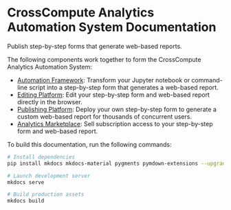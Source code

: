# CrossCompute Analytics Automation System Documentation

Publish step-by-step forms that generate web-based reports.

The following components work together to form the CrossCompute Analytics Automation System:

- [Automation Framework](docs/automation-framework): Transform your Jupyter notebook or command-line script into a step-by-step form that generates a web-based report.
- [Editing Platform](docs/editing-platform): Edit your step-by-step form and web-based report directly in the browser.
- [Publishing Platform](docs/publishing-platform): Deploy your own step-by-step form to generate a custom web-based report for thousands of concurrent users.
- [Analytics Marketplace](docs/analytics-marketplace): Sell subscription access to your step-by-step form and web-based report.

To build this documentation, run the following commands:

```bash
# Install dependencies
pip install mkdocs mkdocs-material pygments pymdown-extensions --upgrade

# Launch development server
mkdocs serve

# Build production assets
mkdocs build
```
